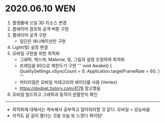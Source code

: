 # 2020.06.10 WEN

1. 플랫폼에 쓰일 3D 리소스 변경 
2. 플레이어 점프와 공격 버튼 구현
3. 플레이어 공격 구현
	- 일단은 애니메이션만 구현
4. Light(빛) 설정 변경
5. 모바일 구현을 위한 최적화 
	- 그래픽, 텍스쳐, Material, 빛, 그림자 설정 조정하여 최적화
	- 프레임을 60으로 제한두기 구현 
	'''
	void Awake()
    	{
		QualitySettings.vSyncCount = 0;
		Application.targetFrameRate = 60;
	}
	'''
	- 머터리얼은 모바일 카테고리의 쉐이더를 사용 (Vertex)
	- <https://dodnet.tistory.com/4178>  참고했음
6. 모바일 빌드하고 그래픽과 동작이 원활한지 확인

***
- 최적화에 대해서는 계속해서 공부하고 알아둬야할 것 같다. 모바일 = 성능싸움
- 아직도 갈 길이 멀다는 것을 오늘 또 느꼈다 화이팅!
